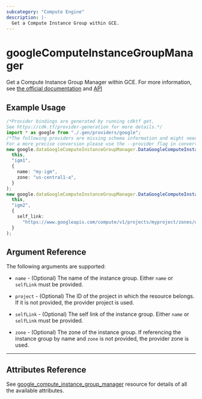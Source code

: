 ```yaml
---
subcategory: "Compute Engine"
description: |-
  Get a Compute Instance Group within GCE.
---
```


# googleComputeInstanceGroupManager

Get a Compute Instance Group Manager within GCE.
For more information, see [the official documentation](https://cloud.google.com/compute/docs/instance-groups#managed_instance_groups)
and [API](https://cloud.google.com/compute/docs/reference/latest/instanceGroupManagers)

## Example Usage

```typescript
/*Provider bindings are generated by running cdktf get.
See https://cdk.tf/provider-generation for more details.*/
import * as google from "./.gen/providers/google";
/*The following providers are missing schema information and might need manual adjustments to synthesize correctly: google.
For a more precise conversion please use the --provider flag in convert.*/
new google.dataGoogleComputeInstanceGroupManager.DataGoogleComputeInstanceGroupManager(
  this,
  "igm1",
  {
    name: "my-igm",
    zone: "us-central1-a",
  }
);
new google.dataGoogleComputeInstanceGroupManager.DataGoogleComputeInstanceGroupManager(
  this,
  "igm2",
  {
    self_link:
      "https://www.googleapis.com/compute/v1/projects/myproject/zones/us-central1-a/instanceGroupManagers/my-igm",
  }
);

```

## Argument Reference

The following arguments are supported:

*   `name` - (Optional) The name of the instance group. Either `name` or `selfLink` must be provided.

*   `project` - (Optional) The ID of the project in which the resource belongs. If it is not provided, the provider project is used.

*   `selfLink` - (Optional) The self link of the instance group. Either `name` or `selfLink` must be provided.

*   `zone` - (Optional) The zone of the instance group. If referencing the instance group by name and `zone` is not provided, the provider zone is used.

***

## Attributes Reference

See [google\_compute\_instance\_group\_manager](https://registry.terraform.io/providers/hashicorp/google/latest/docs/resources/compute_instance_group_manager#argument-reference) resource for details of all the available attributes.
